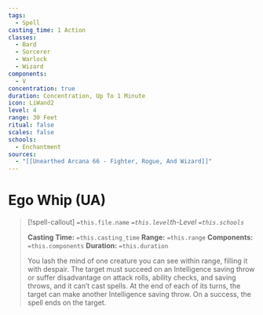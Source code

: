 ```yaml
---
tags:
  - Spell
casting_time: 1 Action
classes:
  - Bard
  - Sorcerer
  - Warlock
  - Wizard
components:
  - V
concentration: true
duration: Concentration, Up To 1 Minute
icon: LiWand2
level: 4
range: 30 Feet
ritual: false
scales: false
schools:
  - Enchantment
sources:
  - "[[Unearthed Arcana 66 - Fighter, Rogue, And Wizard]]"
---
```


# Ego Whip (UA)

>[!spell-callout] `=this.file.name`
>*`=this.level`th-Level `=this.schools`*
>
>**Casting Time:** `=this.casting_time`
>**Range:** `=this.range`
>**Components:** `=this.components`
>**Duration:** `=this.duration`
>
>You lash the mind of one creature you can see within range, filling it with despair. The target must succeed on an Intelligence saving throw or suffer disadvantage on attack rolls, ability checks, and saving throws, and it can’t cast spells. At the end of each of its turns, the target can make another Intelligence saving throw. On a success, the spell ends on the target.
>
>
